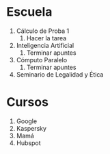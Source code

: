 # Escuela 

1. Cálculo de Proba 1 
	1. Hacer la tarea 
2. Inteligencia Artificial
	1. Terminar apuntes 
3. Cómputo Paralelo 
	1. Terminar apuntes 
4. Seminario de Legalidad y Ética 

# Cursos

1. Google
2. Kaspersky 
3. Mamá 
4. Hubspot

